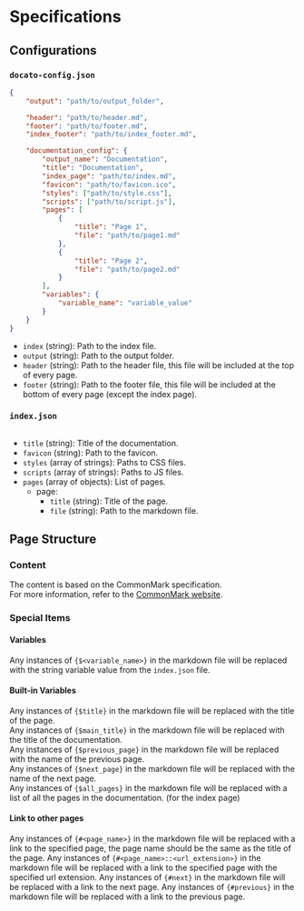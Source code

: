 # Specifications

## Configurations

### `docato-config.json`

```json
{
    "output": "path/to/output_folder",

    "header": "path/to/header.md",
    "footer": "path/to/footer.md",
    "index_footer": "path/to/index_footer.md",

    "documentation_config": {
        "output_name": "Documentation",
        "title": "Documentation",
        "index_page": "path/to/index.md",
        "favicon": "path/to/favicon.ico",
        "styles": ["path/to/style.css"],
        "scripts": ["path/to/script.js"],
        "pages": [
            {
                "title": "Page 1",
                "file": "path/to/page1.md"
            },
            {
                "title": "Page 2",
                "file": "path/to/page2.md"
            }
        ],
        "variables": {
            "variable_name": "variable_value"
        }
    }
}
```

- `index` (string): Path to the index file.
- `output` (string): Path to the output folder.
- `header` (string): Path to the header file, this file will be included at the top of every page.
- `footer` (string): Path to the footer file, this file will be included at the bottom of every page (except the index page).

### `index.json`

```json
```

- `title` (string): Title of the documentation.
- `favicon` (string): Path to the favicon.
- `styles` (array of strings): Paths to CSS files.
- `scripts` (array of strings): Paths to JS files.
- `pages` (array of objects): List of pages.
    - page:
        - `title` (string): Title of the page.
        - `file` (string): Path to the markdown file.


## Page Structure

### Content

The content is based on the CommonMark specification. <br>
For more information, refer to the [CommonMark website](https://commonmark.org/).

### Special Items

#### Variables

Any instances of `{$<variable_name>}` in the markdown file will be replaced with the string variable value from the `index.json` file.

#### Built-in Variables

Any instances of `{$title}` in the markdown file will be replaced with the title of the page.<br>
Any instances of `{$main_title}` in the markdown file will be replaced with the title of the documentation.<br>
Any instances of `{$previous_page}` in the markdown file will be replaced with the name of the previous page.<br>
Any instances of `{$next_page}` in the markdown file will be replaced with the name of the next page.<br>
Any instances of `{$all_pages}` in the markdown file will be replaced with a list of all the pages in the documentation. (for the index page)

#### Link to other pages

Any instances of `{#<page_name>}` in the markdown file will be replaced with a link to the specified page, the page name should be the same as the title of the page.
Any instances of `{#<page_name>::<url_extension>}` in the markdown file will be replaced with a link to the specified page with the specified url extension.
Any instances of `{#next}` in the markdown file will be replaced with a link to the next page.
Any instances of `{#previous}` in the markdown file will be replaced with a link to the previous page.